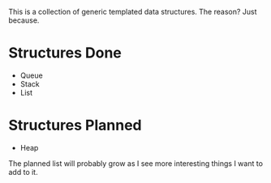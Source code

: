 This is a collection of generic templated data structures. The reason? Just because. 


Structures Done
====================
* Queue
* Stack
* List

Structures Planned
====================
* Heap



The planned list will probably grow as I see more interesting things I want to add to it. 

